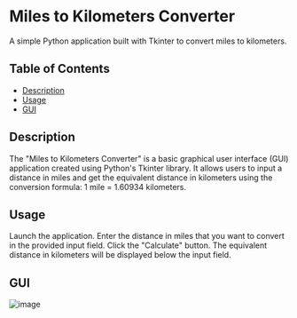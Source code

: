 # Miles to Kilometers Converter

A simple Python application built with Tkinter to convert miles to kilometers.

## Table of Contents

- [Description](#description)
- [Usage](#usage)
- [GUI](#gui)
  
## Description
The "Miles to Kilometers Converter" is a basic graphical user interface (GUI) application created using Python's Tkinter library. It allows users to input a distance in miles and get the equivalent distance in kilometers using the conversion formula: 1 mile = 1.60934 kilometers.

## Usage
Launch the application.
Enter the distance in miles that you want to convert in the provided input field.
Click the "Calculate" button.
The equivalent distance in kilometers will be displayed below the input field.

## GUI
![image](https://github.com/user-attachments/assets/6f4adb1d-1826-43e1-9c6d-650b644821e0)

